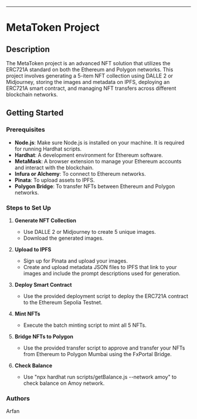---

# MetaToken Project

## Description

The MetaToken project is an advanced NFT solution that utilizes the ERC721A standard on both the Ethereum and Polygon networks. This project involves generating a 5-item NFT collection using DALLE 2 or Midjourney, storing the images and metadata on IPFS, deploying an ERC721A smart contract, and managing NFT transfers across different blockchain networks.

## Getting Started

### Prerequisites

- **Node.js**: Make sure Node.js is installed on your machine. It is required for running Hardhat scripts.
- **Hardhat**: A development environment for Ethereum software.
- **MetaMask**: A browser extension to manage your Ethereum accounts and interact with the blockchain.
- **Infura or Alchemy**: To connect to Ethereum networks.
- **Pinata**: To upload assets to IPFS.
- **Polygon Bridge**: To transfer NFTs between Ethereum and Polygon networks.

### Steps to Set Up

1. **Generate NFT Collection**
   - Use DALLE 2 or Midjourney to create 5 unique images.
   - Download the generated images.

2. **Upload to IPFS**
   - Sign up for Pinata and upload your images.
   - Create and upload metadata JSON files to IPFS that link to your images and include the prompt descriptions used for generation.

3. **Deploy Smart Contract**
   - Use the provided deployment script to deploy the ERC721A contract to the Ethereum Sepolia Testnet.

4. **Mint NFTs**
   - Execute the batch minting script to mint all 5 NFTs.

5. **Bridge NFTs to Polygon**
   - Use the provided transfer script to approve and transfer your NFTs from Ethereum to Polygon Mumbai using the FxPortal Bridge.
5. **Check Balance**
   - Use "npx hardhat run scripts/getBalance.js --network amoy" to check balance on Amoy network.
     
### Authors
Arfan
